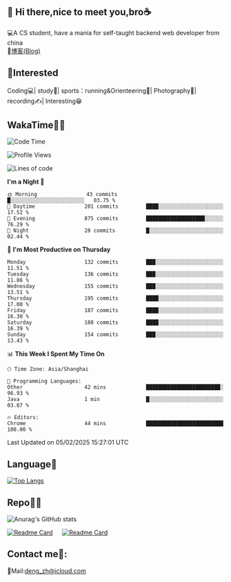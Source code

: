 👋 Hi there,nice to meet you,bro☕
---
💻A CS student, have a mania for self-taught backend web developer from china   
📌[博客(Blog)](https://github.com/HealUP/MyBlog)

 <!-- waka-box start -->
 <!-- waka-box end -->
 
🧲**Interested**
--
Coding💻| study📖| sports：running&Orienteering🏃‍| Photography📸| recording✍️| Interesting😁

WakaTime👨‍💻
---
<!--START_SECTION:waka-->
![Code Time](http://img.shields.io/badge/Code%20Time-2%2C473%20hrs%2037%20mins-blue)

![Profile Views](http://img.shields.io/badge/Profile%20Views-0-blue)

![Lines of code](https://img.shields.io/badge/From%20Hello%20World%20I%27ve%20Written-205.1%20thousand%20lines%20of%20code-blue)

**I'm a Night 🦉** 

```text
🌞 Morning                43 commits          █░░░░░░░░░░░░░░░░░░░░░░░░   03.75 % 
🌆 Daytime                201 commits         ████░░░░░░░░░░░░░░░░░░░░░   17.52 % 
🌃 Evening                875 commits         ███████████████████░░░░░░   76.29 % 
🌙 Night                  28 commits          █░░░░░░░░░░░░░░░░░░░░░░░░   02.44 % 
```
📅 **I'm Most Productive on Thursday** 

```text
Monday                   132 commits         ███░░░░░░░░░░░░░░░░░░░░░░   11.51 % 
Tuesday                  136 commits         ███░░░░░░░░░░░░░░░░░░░░░░   11.86 % 
Wednesday                155 commits         ███░░░░░░░░░░░░░░░░░░░░░░   13.51 % 
Thursday                 195 commits         ████░░░░░░░░░░░░░░░░░░░░░   17.00 % 
Friday                   187 commits         ████░░░░░░░░░░░░░░░░░░░░░   16.30 % 
Saturday                 188 commits         ████░░░░░░░░░░░░░░░░░░░░░   16.39 % 
Sunday                   154 commits         ███░░░░░░░░░░░░░░░░░░░░░░   13.43 % 
```


📊 **This Week I Spent My Time On** 

```text
🕑︎ Time Zone: Asia/Shanghai

💬 Programming Languages: 
Other                    42 mins             ████████████████████████░   96.93 % 
Java                     1 min               █░░░░░░░░░░░░░░░░░░░░░░░░   03.07 % 

🔥 Editors: 
Chrome                   44 mins             █████████████████████████   100.00 % 
```


 Last Updated on 05/02/2025 15:27:01 UTC
<!--END_SECTION:waka-->

Language🚀
---
[![Top Langs](https://github-readme-stats.vercel.app/api/top-langs/?username=HealUP&layout=compact&hide_border=true)](https://github.com/HealUP)

Repo🧑‍💻
---
![Anurag's GitHub stats](https://github-readme-stats.vercel.app/api?username=HealUP&count_private=true&show_icons=true&theme=gruvbox&hide_border=true) 

[![Readme Card](https://github-readme-stats.vercel.app/api/pin/?username=HealUP&repo=InternetEy&theme=transparent)](https://github.com/HealUP/InternetEy) &emsp;
[![Readme Card](https://github-readme-stats.vercel.app/api/pin/?username=HealUP&repo=CampusExperience&theme=transparent)](https://github.com/HealUP/CampusExperience)


Contact me📱:
---
📮Mail:deng_zh@icloud.com  
